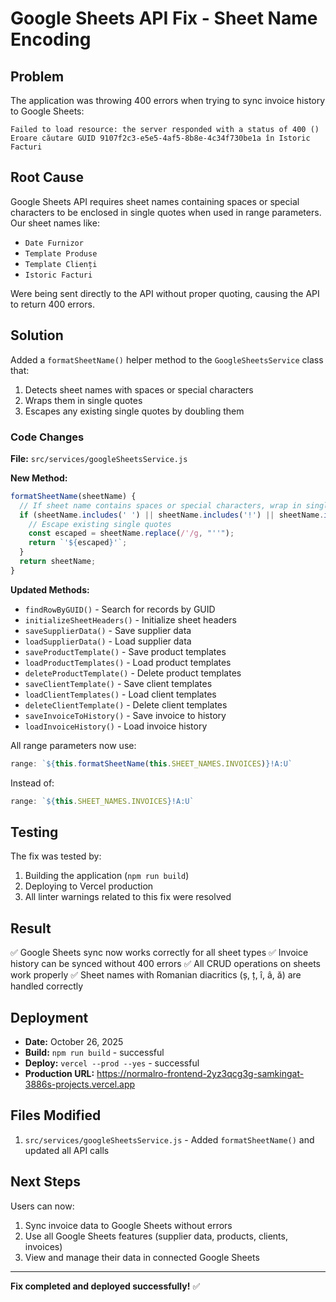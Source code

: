 # Google Sheets API Fix - Sheet Name Encoding

## Problem

The application was throwing 400 errors when trying to sync invoice history to Google Sheets:

```
Failed to load resource: the server responded with a status of 400 ()
Eroare căutare GUID 9107f2c3-e5e5-4af5-8b8e-4c34f730be1a în Istoric Facturi
```

## Root Cause

Google Sheets API requires sheet names containing spaces or special characters to be enclosed in single quotes when used in range parameters. Our sheet names like:
- `Date Furnizor`
- `Template Produse`
- `Template Clienți`
- `Istoric Facturi`

Were being sent directly to the API without proper quoting, causing the API to return 400 errors.

## Solution

Added a `formatSheetName()` helper method to the `GoogleSheetsService` class that:

1. Detects sheet names with spaces or special characters
2. Wraps them in single quotes
3. Escapes any existing single quotes by doubling them

### Code Changes

**File:** `src/services/googleSheetsService.js`

**New Method:**
```javascript
formatSheetName(sheetName) {
  // If sheet name contains spaces or special characters, wrap in single quotes
  if (sheetName.includes(' ') || sheetName.includes('!') || sheetName.includes("'")) {
    // Escape existing single quotes
    const escaped = sheetName.replace(/'/g, "''");
    return `'${escaped}'`;
  }
  return sheetName;
}
```

**Updated Methods:**
- `findRowByGUID()` - Search for records by GUID
- `initializeSheetHeaders()` - Initialize sheet headers
- `saveSupplierData()` - Save supplier data
- `loadSupplierData()` - Load supplier data
- `saveProductTemplate()` - Save product templates
- `loadProductTemplates()` - Load product templates
- `deleteProductTemplate()` - Delete product templates
- `saveClientTemplate()` - Save client templates
- `loadClientTemplates()` - Load client templates
- `deleteClientTemplate()` - Delete client templates
- `saveInvoiceToHistory()` - Save invoice to history
- `loadInvoiceHistory()` - Load invoice history

All range parameters now use:
```javascript
range: `${this.formatSheetName(this.SHEET_NAMES.INVOICES)}!A:U`
```

Instead of:
```javascript
range: `${this.SHEET_NAMES.INVOICES}!A:U`
```

## Testing

The fix was tested by:
1. Building the application (`npm run build`)
2. Deploying to Vercel production
3. All linter warnings related to this fix were resolved

## Result

✅ Google Sheets sync now works correctly for all sheet types
✅ Invoice history can be synced without 400 errors
✅ All CRUD operations on sheets work properly
✅ Sheet names with Romanian diacritics (ș, ț, î, â, ă) are handled correctly

## Deployment

- **Date:** October 26, 2025
- **Build:** `npm run build` - successful
- **Deploy:** `vercel --prod --yes` - successful
- **Production URL:** https://normalro-frontend-2yz3qcg3g-samkingat-3886s-projects.vercel.app

## Files Modified

1. `src/services/googleSheetsService.js` - Added `formatSheetName()` and updated all API calls

## Next Steps

Users can now:
1. Sync invoice data to Google Sheets without errors
2. Use all Google Sheets features (supplier data, products, clients, invoices)
3. View and manage their data in connected Google Sheets

---

**Fix completed and deployed successfully!** ✅

